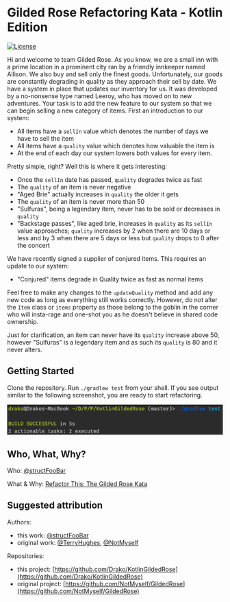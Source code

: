# Gilded Rose Refactoring Kata - Kotlin Edition

[![License](https://img.shields.io/badge/license-MIT-green.svg)](https://github.com/Drako/KotlinGildedRose/blob/master/LICENSE)

Hi and welcome to team Gilded Rose. As you know, we are a small inn with a 
prime location in a prominent city ran by a friendly innkeeper named 
Allison. We also buy and sell only the finest goods. Unfortunately, our 
goods are constantly degrading in quality as they approach their sell by 
date. We have a system in place that updates our inventory for us. It was 
developed by a no-nonsense type named Leeroy, who has moved on to new 
adventures. Your task is to add the new feature to our system so that we 
can begin selling a new category of items. First an introduction to our 
system:

- All items have a `sellIn` value which denotes the number of days we have 
to sell the item
- All items have a `quality` value which denotes how valuable the item is
- At the end of each day our system lowers both values for every item.

Pretty simple, right? Well this is where it gets interesting:

- Once the `sellIn` date has passed, `quality` degrades twice as fast
- The `quality` of an item is never negative
- "Aged Brie" actually increases in `quality` the older it gets
- The `quality` of an item is never more than 50
- "Sulfuras", being a legendary item, never has to be sold or decreases 
in `quality`
- "Backstage passes", like aged brie, increases in `quality` as its `sellIn` 
value approaches; `quality` increases by 2 when there are 10 days or less 
and by 3 when there are 5 days or less but `quality` drops to 0 after the 
concert

We have recently signed a supplier of conjured items. This requires an 
update to our system:

- "Conjured" items degrade in Quality twice as fast as normal items

Feel free to make any changes to the `updateQuality` method and add any 
new code as long as everything still works correctly. However, do not 
alter the `Item` class or `items` property as those belong to the goblin 
in the corner who will insta-rage and one-shot you as he doesn't 
believe in shared code ownership.

Just for clarification, an item can never have its `quality` increase 
above 50, however "Sulfuras" is a legendary item and as such its 
`quality` is 80 and it never alters.

## Getting Started

Clone the repository. Run `./gradlew test` from your shell. If you see 
output similar to the following screenshot, you are ready to 
start refactoring.

![alt text](images/test-output.png "Good Test Output")

## Who, What, Why?

Who: [@structFooBar](https://twitter.com/structFooBar)

What & Why: [Refactor This: The Gilded Rose Kata](http://iamnotmyself.com/2011/02/13/refactor-this-the-gilded-rose-kata/)

## Suggested attribution

Authors:
 * this work: [@structFooBar](https://twitter.com/structFooBar)
 * original work: [@TerryHughes](https://twitter.com/TerryHughes), [@NotMyself](https://twitter.com/NotMyself)

Repositories:
 * this project: [https://github.com/Drako/KotlinGildedRose](https://github.com/Drako/KotlinGildedRose)
 * original project: [https://github.com/NotMyself/GildedRose](https://github.com/NotMyself/GildedRose)
